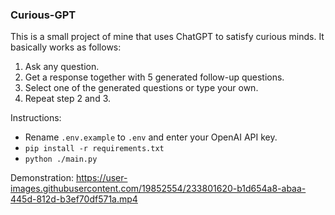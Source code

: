 ### Curious-GPT

This is a small project of mine that uses ChatGPT to satisfy curious minds. It basically works as follows:

1. Ask any question.
2. Get a response together with 5 generated follow-up questions.
3. Select one of the generated questions or type your own.
4. Repeat step 2 and 3.

Instructions:
- Rename `.env.example` to `.env` and enter your OpenAI API key. 
- `pip install -r requirements.txt`
- `python ./main.py`

Demonstration:
https://user-images.githubusercontent.com/19852554/233801620-b1d654a8-abaa-445d-812d-b3ef70df571a.mp4
